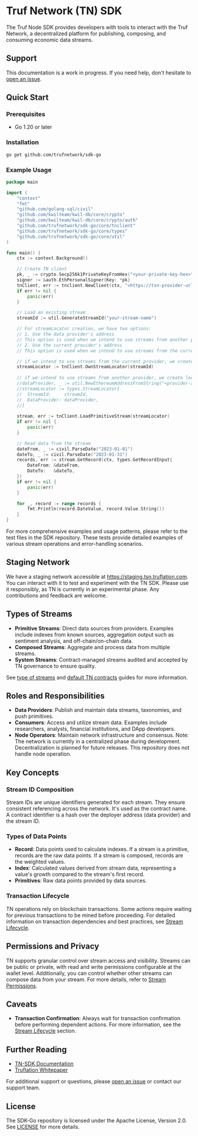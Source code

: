 # Truf Network (TN) SDK

The Truf Node SDK provides developers with tools to interact with the Truf Network, a decentralized platform for publishing, composing, and consuming economic data streams.

## Support

This documentation is a work in progress. If you need help, don't hesitate to [open an issue](https://github.com/trufnetwork/sdk-go/issues).

## Quick Start

### Prerequisites

- Go 1.20 or later

### Installation

```bash
go get github.com/trufnetwork/sdk-go

```

### Example Usage

```go
package main

import (
	"context"
	"fmt"
	"github.com/golang-sql/civil"
	"github.com/kwilteam/kwil-db/core/crypto"
	"github.com/kwilteam/kwil-db/core/crypto/auth"
	"github.com/trufnetwork/sdk-go/core/tnclient"
	"github.com/trufnetwork/sdk-go/core/types"
	"github.com/trufnetwork/sdk-go/core/util"
)

func main() {
	ctx := context.Background()

	// Create TN client
	pk, _ := crypto.Secp256k1PrivateKeyFromHex("<your-private-key-hex>")
	signer := &auth.EthPersonalSigner{Key: *pk}
	tnClient, err := tnclient.NewClient(ctx, "<https://tsn-provider-url.com>", tnclient.WithSigner(signer))
	if err != nil {
		panic(err)
	}

	// Load an existing stream
	streamId := util.GenerateStreamId("your-stream-name")

	// For streamLocator creation, we have two options:
	// 1. Use the data provider's address
	// This option is used when we intend to use streams from another provider (i.e. Truflation's public address)
	// 2. Use the current provider's address
	// This option is used when we intend to use streams from the current provider (i.e. the address of the signer)

	// if we intend to use streams from the current provider, we create locators using the current provider's address
	streamLocator := tnClient.OwnStreamLocator(streamId)
	
	// if we intend to use streams from another provider, we create locators using the provider's address
	//dataProvider, _ := util.NewEthereumAddressFromString("<provider-address>")
	//streamLocator := types.StreamLocator{
	//	StreamId:     streamId,
	//	DataProvider: dataProvider,
	//}
	
	stream, err := tnClient.LoadPrimitiveStream(streamLocator)
	if err != nil {
		panic(err)
	}

	// Read data from the stream
	dateFrom, _ := civil.ParseDate("2023-01-01")
	dateTo, _ := civil.ParseDate("2023-01-31")
	records, err := stream.GetRecord(ctx, types.GetRecordInput{
		DateFrom: &dateFrom,
		DateTo:   &dateTo,
	})
	if err != nil {
		panic(err)
	}

	for _, record := range records {
		fmt.Println(record.DateValue, record.Value.String())
	}
}
```

For more comprehensive examples and usage patterns, please refer to the test files in the SDK repository. These tests provide detailed examples of various stream operations and error-handling scenarios.

## Staging Network

We have a staging network accessible at https://staging.tsn.truflation.com. You can interact with it to test and experiment with the TN SDK. Please use it responsibly, as TN is currently in an experimental phase. Any contributions and feedback are welcome.

## Types of Streams

- **Primitive Streams**: Direct data sources from providers. Examples include indexes from known sources, aggregation output such as sentiment analysis, and off-chain/on-chain data.
- **Composed Streams**: Aggregate and process data from multiple streams.
- **System Streams**: Contract-managed streams audited and accepted by TN governance to ensure quality. 

See [type of streams](./docs/type-of-streams.md) and [default TN contracts](./docs/contracts.md) guides for more information.

## Roles and Responsibilities

- **Data Providers**: Publish and maintain data streams, taxonomies, and push primitives.
- **Consumers**: Access and utilize stream data. Examples include researchers, analysts, financial institutions, and DApp developers.
- **Node Operators**: Maintain network infrastructure and consensus. Note: The network is currently in a centralized phase during development. Decentralization is planned for future releases. This repository does not handle node operation.

## Key Concepts

### Stream ID Composition

Stream IDs are unique identifiers generated for each stream. They ensure consistent referencing across the network. It's used as the contract name. A contract identifier is a hash over the deployer address (data provider) and the stream ID.

### Types of Data Points

- **Record**: Data points used to calculate indexes. If a stream is a primitive, records are the raw data points. If a stream is composed, records are the weighted values.
- **Index**: Calculated values derived from stream data, representing a value's growth compared to the stream's first record.
- **Primitives**: Raw data points provided by data sources.

### Transaction Lifecycle

TN operations rely on blockchain transactions. Some actions require waiting for previous transactions to be mined before proceeding. For detailed information on transaction dependencies and best practices, see [Stream Lifecycle](./docs/stream-lifecycle.md).

## Permissions and Privacy

TN supports granular control over stream access and visibility. Streams can be public or private, with read and write permissions configurable at the wallet level. Additionally, you can control whether other streams can compose data from your stream. For more details, refer to [Stream Permissions](./docs/stream-permissions.md).

## Caveats

- **Transaction Confirmation**: Always wait for transaction confirmation before performing dependent actions. For more information, see the [Stream Lifecycle](./docs/stream-lifecycle.md) section.

## Further Reading

- [TN-SDK Documentation](./docs/readme.md)
- [Truflation Whitepaper](https://whitepaper.truflation.com/)

For additional support or questions, please [open an issue](https://github.com/trufnetwork/sdk-go/issues) or contact our support team.

## License

The SDK-Go repository is licensed under the Apache License, Version 2.0. See [LICENSE](LICENSE.md) for more details.
